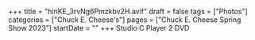 +++
title = "hinKE_3rvNg6Pmzkbv2H.avif"
draft = false
tags = ["Photos"]
categories = ["Chuck E. Cheese's"]
pages = ["Chuck E. Cheese Spring Show 2023"]
startDate = ""
+++
Studio C Player 2 DVD
